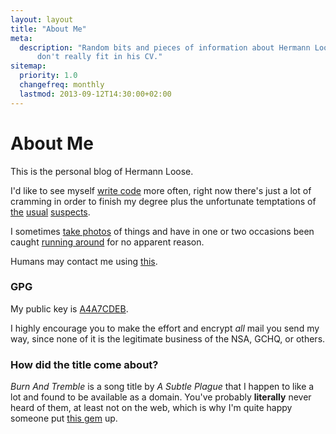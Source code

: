 ```yaml
---
layout: layout
title: "About Me"
meta:
  description: "Random bits and pieces of information about Hermann Loose that
      don't really fit in his CV."
sitemap:
  priority: 1.0
  changefreq: monthly
  lastmod: 2013-09-12T14:30:00+02:00
---
```


# About Me

This is the personal blog of Hermann Loose.

I'd like to see myself [write code](https://github.com/hermannloose) more
often, right now there's just a lot of cramming in order to finish my degree
plus the unfortunate temptations of [the](https://twitter.com/hermannloose)
[usual](https://facebook.com/hermannloose)
[suspects](https://plus.google.com/u/0/107980417360832836385/posts).

I sometimes [take photos](http://500px.com/hermannloose) of things and have in
one or two occasions been caught [running
around](http://runkeeper.com/user/hermannloose) for no apparent reason.

Humans may contact me using
[this](http://www.google.com/recaptcha/mailhide/d?k=0157UIhs64_DGqRB7T71cuDQ==&c=jsltL32c5672-_5bbSFu7i9lA-rqJdel1qh3qFW82Xg=).

### GPG

My public key is
[A4A7CDEB](http://keys.gnupg.net:11371/pks/lookup?op=vindex&search=0x1DBAC963A4A7CDEB).

I highly encourage you to make the effort and encrypt *all* mail you send my
way, since none of it is the legitimate business of the NSA, GCHQ, or others.

### How did the title come about?

*Burn And Tremble* is a song title by *A Subtle Plague* that I happen to like
a lot and found to be available as a domain. You've probably **literally**
never heard of them, at least not on the web, which is why I'm quite happy
someone put [this gem](http://www.youtube.com/watch?v=H47HrF0a2_o#t=0m15s) up.
